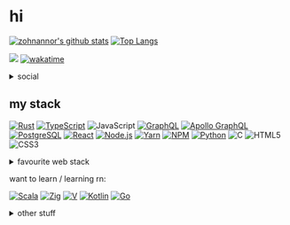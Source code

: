 # hi

[![zohnannor's github stats](https://github-readme-stats.vercel.app/api?username=zohnannor&theme=dark&show_icons=true)](https://github.com/zohnannor)
[![Top Langs](https://github-readme-stats.vercel.app/api/top-langs/?username=zohnannor&layout=compact&hide=css,html&langs_count=10&theme=dark)](https://github.com/zohnannor)

![](https://komarev.com/ghpvc/?username=zohnannor&color=blueviolet)
[![wakatime](https://wakatime.com/badge/user/9bc1b5cc-879a-4309-9813-62a18622c2a3.svg)](https://wakatime.com/@zohnannor)


<details>
  <summary>social</summary>

[![VK](https://img.shields.io/badge/-VK-4680C2?style=flat-square&logo=vK&logoColor=white)](https://vk.com/zohnannor)
[![@uncannyinfinity](https://img.shields.io/badge/-Telegram-26A5E4?style=flat-square&logo=telegram&logoColor=white)](https://t.me/uncannyinfinity)
![Zohnannor#2275](https://img.shields.io/badge/-Discord-7289DA?style=flat-square&logo=discord&logoColor=white)
[![Reddit](https://img.shields.io/badge/-Reddit-FF4500?style=flat-square&logo=reddit&logoColor=white)](https://www.reddit.com/user/Zohnannor)
[![Steam](https://img.shields.io/badge/-Steam-000000?style=flat-square&logo=steam&logoColor=white)](https://steamcommunity.com/id/zohnannor/)
[![YouTube](https://img.shields.io/badge/-YouTube-FF0000?style=flat-square&logo=youTube&logoColor=white)](https://www.youtube.com/c/Zohnannor)
</details>

## my stack

[![Rust](https://img.shields.io/badge/-Rust-DEA584?style=flat-square&logo=rust&logoColor=white)](https://rust-lang.org/)
[![TypeScript](https://img.shields.io/badge/-TypeScript-3178C6?style=flat-square&logo=typeScript&logoColor=white)](https://www.typescriptlang.org/)
![JavaScript](https://img.shields.io/badge/-JavaScript-F7DF1E?style=flat-square&logo=javaScript&logoColor=black)
[![GraphQL](https://img.shields.io/badge/-GraphQL-E10098?style=flat-square&logo=graphQL&logoColor=white)]()
[![Apollo GraphQL](https://img.shields.io/badge/-Apollo_GraphQL-311C87?style=flat-square&logo=Apollo-GraphQL&logoColor=white)]()
[![PostgreSQL](https://img.shields.io/badge/-PostgreSQL-336791?style=flat-square&logo=postgreSQL&logoColor=white)]()
[![React](https://img.shields.io/badge/-React-282C34?style=flat-square&logo=react&logoColor=61DAFB)](https://reactjs.org/)
[![Node.js](https://img.shields.io/badge/-Node.js-339933?style=flat-square&logo=node.js&logoColor=white)](https://nodejs.org/)
[![Yarn](https://img.shields.io/badge/-Yarn-2C8EBB?style=flat-square&logo=yarn&logoColor=white)](https://yarnpkg.com/)
[![NPM](https://img.shields.io/badge/-NPM-CB3837?style=flat-square&logo=nPM&logoColor=white)](https://www.npmjs.com/)
[![Python](https://img.shields.io/badge/-Python-3776AB?style=flat-square&logo=python&logoColor=white)](http://python.org/)
![C](https://img.shields.io/badge/-C-A8B9CC?style=flat-square&logo=c&logoColor=white)
![HTML5](https://img.shields.io/badge/-HTML5-E34F26?style=flat-square&logo=hTML5&logoColor=white)
![CSS3](https://img.shields.io/badge/-CSS3-1572B6?style=flat-square&logo=cSS3&logoColor=white)

<details>
  <summary>favourite web stack</summary>

[![P](https://img.shields.io/badge/-P-336791?style=flat-square&logo=postgreSQL&logoColor=white)]()
[![R](https://img.shields.io/badge/-R-282C34?style=flat-square&logo=react&logoColor=61DAFB)](https://reactjs.org/)
[![E](https://img.shields.io/badge/-E-000000?style=flat-square&logo=express&logoColor=white)](https://expressjs.com/)
[![G](https://img.shields.io/badge/-G-E10098?style=flat-square&logo=graphQL&logoColor=white)]()
[![N](https://img.shields.io/badge/-N-339933?style=flat-square&logo=node.js&logoColor=white)](https://nodejs.org/)
[![A](https://img.shields.io/badge/-A-311C87?style=flat-square&logo=Apollo-GraphQL&logoColor=white)]()
[![N](https://img.shields.io/badge/-N-000000?style=flat-square&logo=next.js&logoColor=white)](https://nextjs.org/)
[![T](https://img.shields.io/badge/-T-3178C6?style=flat-square&logo=typeScript&logoColor=white)](https://www.typescriptlang.org/)

</details>

want to learn / learning rn:

[![Scala](https://img.shields.io/badge/-Scala-DC322F?style=flat-square&logo=Scala&logoColor=white)](https://www.scala-lang.org/)
[![Zig](https://img.shields.io/badge/-Zig-orange?style=flat-square&logo=Zig&logoColor=white)](https://ziglang.org/)
[![V](https://img.shields.io/badge/-V-fefefe?style=flat-square&logo=V&logoColor=blue)](https://vlang.io/)
[![Kotlin](https://img.shields.io/badge/-Kotlin-6852DB?style=flat-square&logo=kotlin&logoColor=F6750D)](https://kotlinlang.org/)
[![Go](https://img.shields.io/badge/-Go-fefefe?style=flat-square&logo=go&logoColor=00ACD7)](https://golang.org/)
<!-- not really -->
<!-- ![C++](https://img.shields.io/badge/-C++-00599C?style=flat-square&logo=c%2B%2B&logoColor=white)]() -->

<details>
    <summary>other stuff</summary>
  
[![wakatime](https://github-readme-stats.vercel.app/api/wakatime?username=zohnannor&theme=dark)](https://wakatime.com/@zohnannor)

### javascript libraries & tools

[![Babel](https://img.shields.io/badge/-Babel-F9DC3E?style=flat-square&logo=babel&logoColor=white)](https://babeljs.io/)
[![Material-UI](https://img.shields.io/badge/-Material--UI-0081CB?style=flat-square&logo=material-UI&logoColor=white)](https://material-ui.com/)
[![Express](https://img.shields.io/badge/-Express-000000?style=flat-square&logo=express&logoColor=white)](https://expressjs.com/)
[![Nodemon](https://img.shields.io/badge/-Nodemon-76D04B?style=flat-square&logo=nodemon&logoColor=white)](https://www.npmjs.com/package/nodemon)
[![Electron](https://img.shields.io/badge/-Electron-47848F?style=flat-square&logo=electron&logoColor=white)](https://www.electronjs.org/)
[![Socket.io](https://img.shields.io/badge/-Socket.io-010101?style=flat-square&logo=socket.io&logoColor=white)](https://socket.io/)
[![Next.js](https://img.shields.io/badge/-Next.js-000000?style=flat-square&logo=next.js&logoColor=white)](https://nextjs.org/)

### python libraries & tools

[![Flask](https://img.shields.io/badge/-Flask-000000?style=flat-square&logo=flask&logoColor=white)](https://flask.palletsprojects.com/)
[![NumPy](https://img.shields.io/badge/-NumPy-013243?style=flat-square&logo=numPy&logoColor=white)](https://numpy.org/)
[![PyPI](https://img.shields.io/badge/-PyPI-3775A9?style=flat-square&logo=pyPI&logoColor=white)](https://pypi.org/)

### main programs & tools

[![Visual Studio Code](https://img.shields.io/badge/-Visual_Studio_Code-007ACC?style=flat-square&logo=visual%2Dstudio%2Dcode&logoColor=white)](https://code.visualstudio.com/)
[![Google Chrome](https://img.shields.io/badge/-Google_Chrome-4285F4?style=flat-square&logo=google%2Dchrome&logoColor=white)](https://www.google.com/intl/en/chrome/)
[![Firefox Browser](https://img.shields.io/badge/-Firefox_Browser-FF7139?style=flat-square&logo=firefox%2Dbrowser&logoColor=white)](https://www.mozilla.org/en/firefox/new/)
[![Git](https://img.shields.io/badge/-Git-F05032?style=flat-square&logo=git&logoColor=white)](https://git-scm.com/)
[![Prettier](https://img.shields.io/badge/-Prettier-F7B93E?style=flat-square&logo=prettier&logoColor=white)](https://prettier.io/)
[![Windows](https://img.shields.io/badge/-Windows-0078D6?style=flat-square&logo=windows&logoColor=white)](https://www.microsoft.com/en-us/windows/)
[![Arch Linux](https://img.shields.io/badge/-Arch_Linux-1793D1?style=flat-square&logo=archlinux&logoColor=white)](https://archlinux.org/)
![PowerShell](https://img.shields.io/badge/-PowerShell-5391FE?style=flat-square&logo=powerShell&logoColor=white)
[![Sublime Text](https://img.shields.io/badge/-Sublime_Text-FF9800?style=flat-square&logo=sublime%2Dtext&logoColor=white)](https://www.sublimetext.com/)
[![Neovim](https://img.shields.io/badge/-Neovim-116EAD?style=flat-square&logo=neovim&logoColor=5B973B)](https://neovim.io/)
[![Vim](https://img.shields.io/badge/-Vim-007F00?style=flat-square&logo=vim&logoColor=white)](https://www.vim.org/)

<!-- not yet lol -->
<!-- [![Deno](https://img.shields.io/badge/-Deno-000000?style=flat-square&logo=deno&logoColor=white)]() -->
<!-- [![Expo](https://img.shields.io/badge/-Expo-000020?style=flat-square&logo=expo&logoColor=white)]() -->

<!-- not quite -->
<!-- [![Android](https://img.shields.io/badge/-Android-3DDC84?style=flat-square&logo=python&logoColor=white)]() -->
<!-- [![Android Studio](https://img.shields.io/badge/-Android_Studio-3DDC84?style=flat-square&logo=python&logoColor=white)]() -->
<!-- [![Material Design](https://img.shields.io/badge/-Material_Design-757575?style=flat-square&logo=material%2Ddesign&logoColor=white)]() -->

### cool websites & companies

[![GitHub](https://img.shields.io/badge/-GitHub-181717?style=flat-square&logo=gitHub&logoColor=white)](https://github.com/Zohnannor)
[![Stack Overflow](https://img.shields.io/badge/-Stack_Overflow-FE7A16?style=flat-square&logo=stack%2Doverflow&logoColor=white)](https://stackoverflow.com/)
[![CodeSandbox](https://img.shields.io/badge/-CodeSandbox-000000?style=flat-square&logo=codeSandbox&logoColor=white)](https://codesandbox.io/)
[![Codewars](https://img.shields.io/badge/-Codewars-B1361E?style=flat-square&logo=codewars&logoColor=white)](https://www.codewars.com/)
[![freeCodeCamp](https://img.shields.io/badge/-freeCodeCamp-0A0A23?style=flat-square&logo=freeCodeCamp&logoColor=white)](https://www.freecodecamp.org/)
[![GeekforGeeks](https://img.shields.io/badge/-GeekforGeeks-0F9D58?style=flat-square&logo=geekforGeeks&logoColor=white)](https://www.geeksforgeeks.org/)
[![Google](https://img.shields.io/badge/-Google-4285F4?style=flat-square&logo=google&logoColor=white)](https://www.google.com/)
[![Habr](https://img.shields.io/badge/-Habr-77A2B6?style=flat-square&logo=habr&logoColor=white)](https://habr.com/)
[![Heroku](https://img.shields.io/badge/-Heroku-430098?style=flat-square&logo=heroku&logoColor=white)](https://www.heroku.com/)
[![Netlify](https://img.shields.io/badge/-Netlify-00C7B7?style=flat-square&logo=netlify&logoColor=white)](https://www.netlify.com/)
[![Medium](https://img.shields.io/badge/-Medium-12100E?style=flat-square&logo=medium&logoColor=white)](https://medium.com/)
[![Minecraft](https://img.shields.io/badge/-Minecraft-62B47A?style=flat-square&logo=minecraft&logoColor=white)](https://www.minecraft.net/en-us/)
[![Mozilla](https://img.shields.io/badge/-Mozilla-000000?style=flat-square&logo=mozilla&logoColor=white)](https://www.mozilla.org/)
[![Pastebin](https://img.shields.io/badge/-Pastebin-02456C?style=flat-square&logo=pastebin&logoColor=white)](https://pastebin.com/)
[![repl.it](https://img.shields.io/badge/-repl.it-667881?style=flat-square&logo=repl.it&logoColor=white)](https://repl.it/)
[![SoloLearn](https://img.shields.io/badge/-SoloLearn-1ABC9C?style=flat-square&logo=soloLearn&logoColor=white)](https://www.sololearn.com/)
[![Trello](https://img.shields.io/badge/-Trello-0079BF?style=flat-square&logo=trello&logoColor=white)](https://trello.com/ru)
[![Wikipedia](https://img.shields.io/badge/-Wikipedia-00000?style=flat-square&logo=wikipedia&logoColor=white)](https://ru.wikipedia.org/wiki/)
[![Wolfram](https://img.shields.io/badge/-Wolfram-DD1100?style=flat-square&logo=wolfram&logoColor=white)](https://www.wolframalpha.com/)

### hardware

[![Intel](https://img.shields.io/badge/-Intel-0071C5?style=flat-square&logo=intel&logoColor=white)](https://www.intel.com/)
[![Logitech](https://img.shields.io/badge/-Logitech-00B8FC?style=flat-square&logo=logitech&logoColor=white)](https://www.logitech.com/en-us/)
[![NVIDIA](https://img.shields.io/badge/-NVIDIA-76B900?style=flat-square&logo=nVIDIA&logoColor=white)](https://www.nvidia.com/en-us/)
[![PlayStation](https://img.shields.io/badge/-PlayStation-003791?style=flat-square&logo=playStation&logoColor=white)](https://www.playstation.com/en-us/)
![PlayStation 4](https://img.shields.io/badge/-PlayStation_4-003791?style=flat-square&logo=playStation%2D4&logoColor=white)
[![Qualcomm](https://img.shields.io/badge/-Qualcomm-3253DC?style=flat-square&logo=qualcomm&logoColor=white)](https://www.qualcomm.com/)

smartphone
<!-- ![Xiaomi Redmi 4X](https://img.shields.io/badge/-Xiaomi-FA6709?style=flat-square&logo=xiaomi&logoColor=white)](https://www.mi.com/) -->
<!-- finally -->
[![OnePlus 6](https://img.shields.io/badge/-OnePlus-F5010C?style=flat-square&logo=onePlus&logoColor=white)](https://www.oneplus.com/)


</details>
